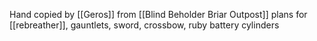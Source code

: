 Hand copied by [[Geros]] from [[Blind Beholder Briar Outpost]] 
plans for [[rebreather]], gauntlets, sword, crossbow, ruby battery cylinders